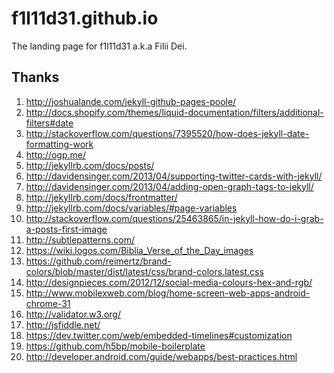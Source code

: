 f1l11d31.github.io
==================

The landing page for f1l11d31 a.k.a Filii Dei.

Thanks
------

1. http://joshualande.com/jekyll-github-pages-poole/
1. http://docs.shopify.com/themes/liquid-documentation/filters/additional-filters#date
1. http://stackoverflow.com/questions/7395520/how-does-jekyll-date-formatting-work
1. http://ogp.me/
1. http://jekyllrb.com/docs/posts/
1. http://davidensinger.com/2013/04/supporting-twitter-cards-with-jekyll/
1. http://davidensinger.com/2013/04/adding-open-graph-tags-to-jekyll/
1. http://jekyllrb.com/docs/frontmatter/
1. http://jekyllrb.com/docs/variables/#page-variables
1. http://stackoverflow.com/questions/25463865/in-jekyll-how-do-i-grab-a-posts-first-image
1. http://subtlepatterns.com/
1. https://wiki.logos.com/Biblia_Verse_of_the_Day_images
1. https://github.com/reimertz/brand-colors/blob/master/dist/latest/css/brand-colors.latest.css
1. http://designpieces.com/2012/12/social-media-colours-hex-and-rgb/
1. http://www.mobilexweb.com/blog/home-screen-web-apps-android-chrome-31
1. http://validator.w3.org/
1. http://jsfiddle.net/
1. https://dev.twitter.com/web/embedded-timelines#customization
1. https://github.com/h5bp/mobile-boilerplate
1. http://developer.android.com/guide/webapps/best-practices.html

